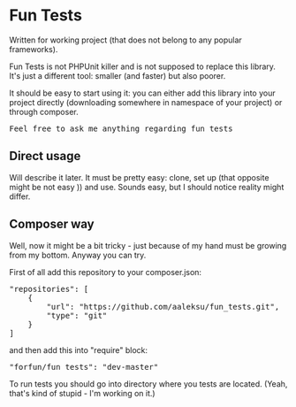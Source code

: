 # Fun Tests

Written for working project (that does not belong to any popular frameworks).

Fun Tests is not PHPUnit killer and is not supposed to replace this library. It's just a different tool: smaller (and faster) but also poorer.

It should be easy to start using it: you can either add this library into your project directly (downloading somewhere in namespace of your project) or through composer.


<pre>
Feel free to ask me anything regarding fun tests
</pre>



Direct usage
------------

Will describe it later. It must be pretty easy: clone, set up (that opposite might be not easy )) and use. Sounds easy, but I should notice reality might differ. 


Composer way
------------

Well, now it might be a bit tricky  - just because of my hand must be growing from my bottom.
Anyway you can try.

First of all add this repository to your composer.json:

<pre>
"repositories": [
    {
        "url": "https://github.com/aaleksu/fun_tests.git",
        "type": "git"
    }
]
</pre>

and then add this into "require" block:

<pre>
"forfun/fun_tests": "dev-master"
</pre>

To run tests you should go into directory where you tests are located. (Yeah, that's kind of stupid - I'm working on it.)
